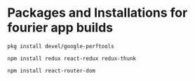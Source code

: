 # Packages and Installations for fourier app builds

```
pkg install devel/google-perftools
```

```
npm install redux react-redux redux-thunk
```

```
npm install react-router-dom
```